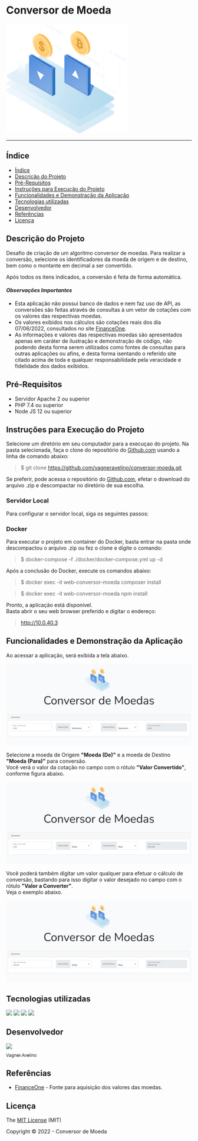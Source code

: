 # Conversor de Moeda

![Logo!](/assets/currency-converter.png "Backend Challenge")

---

## Índice 

* [Índice](#índice)
* [Descrição do Projeto](#descrição-do-projeto)
* [Pré-Requisitos](#pré-requisitos)
* [Instruções para Execução do Projeto](#instruções-para-execução-do-projeto)
* [Funcionalidades e Demonstração da Aplicação](#funcionalidades-e-demonstração-da-aplicação)
* [Tecnologias utilizadas](#tecnologias-utilizadas)
* [Desenvolvedor](#desenvolvedor)
* [Referências](#referências)
* [Licença](#licença)

## Descrição do Projeto

Desafio de criação de um algoritmo conversor de moedas.
Para realizar a conversão, selecione os identificadores da moeda de origem e de destino, bem como o montante em decimal a ser convertido.

Após todos os itens indicados, a conversão é feita de forma automática.

#### ***Observações Importantes***

* Esta aplicação não possui banco de dados e nem faz uso de API, as conversões são feitas através de consultas à um vetor de cotações com os valores das respectivas moedas.
* Os valores exibidos nos cálculos são cotações reais dos dia 07/06/2022, consultados no site [FinanceOne](https://financeone.com.br "Finance One").
* As informações e valores das respectivas moedas são apresentados apenas em caráter de ilustração e demonstração de código, não podendo desta forma serem utilizados como fontes de consultas para outras aplicações ou afins, e desta forma isentando o referido site citado acima de toda e qualquer responsabilidade pela veracidade e fidelidade dos dados exibidos.

## Pré-Requisitos

* Servidor Apache 2 ou superior
* PHP 7.4 ou superior
* Node JS 12 ou superior

## Instruções para Execução do Projeto

Selecione um diretório em seu computador para a execuçao do projeto.
Na pasta selecionada, faça o clone do repositório do [Github.com](https://github.com/vagneravelino/conversor-moeda "Projeto Desafio Conversor de Moeda") usando a linha de comando abaixo:

> $ git clone https://github.com/vagneravelino/conversor-moeda.git


Se preferir, pode acessa o repositório do [Github.com](https://github.com/vagneravelino/conversor-moeda "Projeto Desafio Conversor de Moeda"), efetar o download do arquivo .zip e descompactar no diretório de sua escolha.

### Servidor Local

Para configurar o servidor local, siga os seguintes passos:

### Docker

Para executar o projeto em container do Docker, basta entrar na pasta onde descompactou o arquivo .zip ou fez o clone e digite o comando:
> $ docker-compose -f ./docker/docker-compose.yml up -d

Após a conclusão do Docker, execute os comandos abaixo:

> $ docker exec -it web-conversor-moeda composer install  

> $ docker exec -it web-conversor-moeda npm install

Pronto, a aplicação está disponível.   
Basta abrir o seu web browser preferido e digitar o endereço:

> http://10.0.40.3


## Funcionalidades e Demonstração da Aplicação

Ao acessar a aplicação, será exibida a tela abaixo.

![Screenshot 1](/assets/screenshot1.png "Screenshot 1")

Selecione a moeda de Origem **"Moeda (De)"** e a moeda de Destino **"Moeda (Para)"** para conversão.  
Você verá o valor da cotação no campo com o rótulo **"Valor Convertido"**, conforme figura abaixo.

![Screenshot 2](/assets/screenshot2.png "Screenshot 2")

Você poderá também digitar um valor qualquer para efetuar o cálculo de conversão, bastando para isso digitar o valor desejado no campo com o rótulo **"Valor a Converter"**.  
Veja o exemplo abaixo.

![Screenshot 3](/assets/screenshot3.png "Screenshot 3")

## Tecnologias utilizadas

<img src="https://img.shields.io/badge/Apache-2.4.52-yellow" />
<img src="https://img.shields.io/badge/PHP-7.4.28-blue" />
<img src="https://img.shields.io/badge/laravel-7.30.6-red" />
<img src="https://img.shields.io/badge/nodejs-12.22.10-green" />

## Desenvolvedor

[<img src="https://avatars.githubusercontent.com/u/17906325?s=400&u=8eacf5e17fc3d37ec7bb6a06530b96df5984aa6e&v=4" width=75><br><sub>Vagner Avelino</sub>](https://github.com/vagneravelino "Vagner Avelino")

## Referências

* [FinanceOne](https://financeone.com.br "Finance One") - Fonte para aquisição dos valores das moedas.

## Licença 

The [MIT License]() (MIT)

Copyright :copyright: 2022 - Conversor de Moeda
